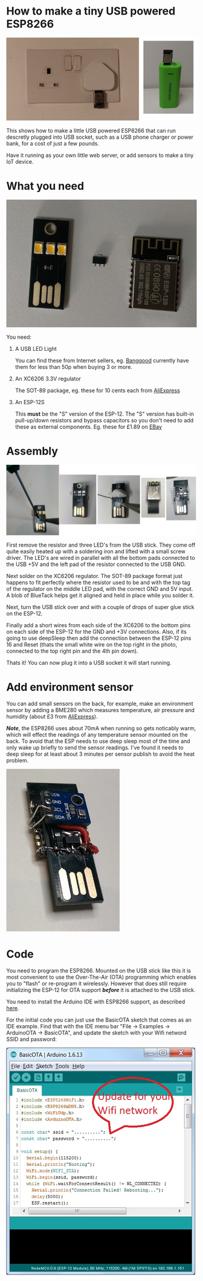 # How to make a tiny USB powered ESP8266

![Alt text](/doc/Running1.jpg?raw=true "Tiny USB powered ESP-12S")

This shows how to make a little USB powered ESP8266 that can run descretly plugged into USB socket, such as a USB phone charger or power bank, for a cost of just a few pounds.

Have it running as your own little web server, or add sensors to make a tiny IoT device.  

# What you need

![Alt text](/doc/IMAG0607a.jpg?raw=true "Parts")

You need:

1. A USB LED Light

   You can find these from Internet sellers, eg. [Banggood](http://www.banggood.com/0_2W-WhiteWarm-White-Mini-USB-Mobile-Power-Camping-LED-Light-Lamp-p-969441.html) currently have them for less than 50p when buying 3 or more.

2. An XC6206 3.3V regulator

   The SOT-89 package, eg. these for 10 cents each from [AliExpress](https://www.aliexpress.com/item/20pcs-lot-XC6206P332PR-XC6206P332-XC6206-3-3V-SOT-89/32701818048.html)

3. An ESP-12S

   This **must** be the "S" version of the ESP-12. The "S" version has built-in pull-up/down resistors and bypass capacitors so you don't need to add these as external components. Eg. these for £1.89 on [EBay](http://www.ebay.co.uk/itm/New-ESP8266-ESP-12S-Serial-Wireless-WIFI-Transceiver-Sender-Receiver-LWIP-AP-STA-/291971729155)
  
# Assembly

![Alt text](/doc/Assembly.jpg?raw=true "Assembly")

First remove the resistor and three LED's from the USB stick. They come off quite easily heated up with a soldering iron and lifted with a small screw driver. The LED's are wired in parallel with all the bottom pads connected to the USB +5V and the left pad of the resistor connected to the USB GND.

Next solder on the XC6206 regulator. The SOT-89 package format just happens to fit perfectly where the resistor used to be and with the top tag of the regulator on the middle LED pad, with the correct GND and 5V input. A blob of BlueTack helps get it aligned and held in place while you solder it. 

Next, turn the USB stick over and with a couple of drops of super glue stick on the ESP-12.

Finally add a short wires from each side of the XC6206 to the bottom pins on each side of the ESP-12 for the GND and +3V connections. Also, if its going to use deepSleep then add the connection between the ESP-12 pins 16 and Reset (thats the small white wire on the top right in the photo, connected to the top right pin and the 4th pin down).  

Thats it! You can now plug it into a USB socket it will start running.

# Add environment sensor

You can add small sensors on the back, for example, make an environment sensor by adding a BME280 which measures temperature, air pressure and humidity (about £3 from [AliExpress](https://www.aliexpress.com/item/BME280-Digital-Sensor-Temperature-Humidity-Barometric-Pressure-Sensor-New/32659765502.html)).

***Note***, the ESP8266 uses about 70mA when running so gets noticably warm, which will effect the readings of any temperature sensor mounted on the back. To avoid that the ESP needs to use deep sleep most of the time and only wake up briefly to send the sensor readings. I've found it needs to deep sleep for at least about 3 minutes per sensor publish to avoid the heat problem.   

![Alt text](/doc/BME280.jpg?raw=true "BME280")

# Code

You need to program the ESP8266. Mounted on the USB stick like this it is most convenient to use the Over-The-Air (OTA) programming which enables you to "flash" or re-program it wirelessly. However that does still require initializing the ESP-12 for OTA support ***before*** it is attached to the USB stick.

You need to install the Arduino IDE with ESP8266 support, as described [here](https://github.com/esp8266/Arduino#installing-with-boards-manager).

For the initial code you can just use the BasicOTA sketch that comes as an IDE example. Find that with the IDE menu bar "File -> Examples -> ArduinoOTA -> BasicOTA", and update the sketch with your Wifi netword SSID and password:

![Alt text](/doc/BasicOTA.jpg?raw=true "BasicOTA")
